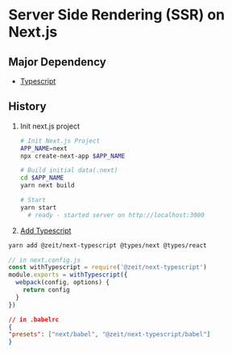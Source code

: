 # Server Side Rendering (SSR) on Next.js

## Major Dependency

- [Typescript](https://nextjs.org/learn/excel/typescript/nextjs-types)

## History

1. Init next.js project

    ```bash
    # Init Next.js Project
    APP_NAME=next
    npx create-next-app $APP_NAME

    # Build initial data(.next)
    cd $APP_NAME
    yarn next build

    # Start 
    yarn start
      # ready - started server on http://localhost:3000
    ```

2. [Add Typescript](https://medium.com/@selvaganesh93/setup-next-js-with-typescript-integration-dece94e43cf5)

  ```bash
  yarn add @zeit/next-typescript @types/next @types/react
  ```
  
  ```javascript
  // in next.config.js
  const withTypescript = require('@zeit/next-typescript')
  module.exports = withTypescript({
    webpack(config, options) {
      return config
    }
  })
  ```
  
  ```json
  // in .babelrc
  {
  "presets": ["next/babel", "@zeit/next-typescript/babel"]
  }
  ```
